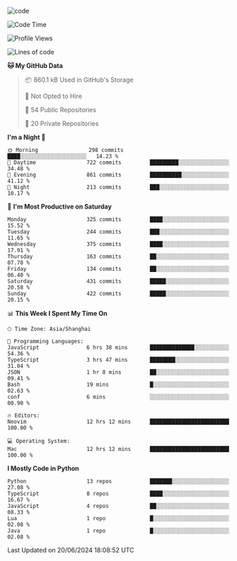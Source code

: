 
<!--
**liuyaanng/liuyaanng** is a ✨ _special_ ✨ repository because its `README.md` (this file) appears on your GitHub profile.

Here are some ideas to get you started:

- 🔭 I’m currently working on ...
- 🌱 I’m currently learning ...
- 👯 I’m looking to collaborate on ...
- 🤔 I’m looking for help with ...
- 💬 Ask me about ...
- 📫 How to reach me: ...
- 😄 Pronouns: ...
- ⚡ Fun fact: ...
-->


![code](https://cdn.jsdelivr.net/gh/liuyaanng/liuyaanng@1.0/code.gif) 

<!--START_SECTION:waka-->
![Code Time](http://img.shields.io/badge/Code%20Time-472%20hrs%2039%20mins-blue)

![Profile Views](http://img.shields.io/badge/Profile%20Views-0-blue)

![Lines of code](https://img.shields.io/badge/From%20Hello%20World%20I%27ve%20Written-14.7%20million%20lines%20of%20code-blue)

**🐱 My GitHub Data** 

> 📦 860.1 kB Used in GitHub's Storage 
 > 
> 🚫 Not Opted to Hire
 > 
> 📜 54 Public Repositories 
 > 
> 🔑 20 Private Repositories 
 > 
**I'm a Night 🦉** 

```text
🌞 Morning                298 commits         ████░░░░░░░░░░░░░░░░░░░░░   14.23 % 
🌆 Daytime                722 commits         █████████░░░░░░░░░░░░░░░░   34.48 % 
🌃 Evening                861 commits         ██████████░░░░░░░░░░░░░░░   41.12 % 
🌙 Night                  213 commits         ███░░░░░░░░░░░░░░░░░░░░░░   10.17 % 
```
📅 **I'm Most Productive on Saturday** 

```text
Monday                   325 commits         ████░░░░░░░░░░░░░░░░░░░░░   15.52 % 
Tuesday                  244 commits         ███░░░░░░░░░░░░░░░░░░░░░░   11.65 % 
Wednesday                375 commits         ████░░░░░░░░░░░░░░░░░░░░░   17.91 % 
Thursday                 163 commits         ██░░░░░░░░░░░░░░░░░░░░░░░   07.78 % 
Friday                   134 commits         ██░░░░░░░░░░░░░░░░░░░░░░░   06.40 % 
Saturday                 431 commits         █████░░░░░░░░░░░░░░░░░░░░   20.58 % 
Sunday                   422 commits         █████░░░░░░░░░░░░░░░░░░░░   20.15 % 
```


📊 **This Week I Spent My Time On** 

```text
🕑︎ Time Zone: Asia/Shanghai

💬 Programming Languages: 
JavaScript               6 hrs 38 mins       ██████████████░░░░░░░░░░░   54.36 % 
TypeScript               3 hrs 47 mins       ████████░░░░░░░░░░░░░░░░░   31.04 % 
JSON                     1 hr 8 mins         ██░░░░░░░░░░░░░░░░░░░░░░░   09.41 % 
Bash                     19 mins             █░░░░░░░░░░░░░░░░░░░░░░░░   02.63 % 
conf                     6 mins              ░░░░░░░░░░░░░░░░░░░░░░░░░   00.90 % 

🔥 Editors: 
Neovim                   12 hrs 12 mins      █████████████████████████   100.00 % 

💻 Operating System: 
Mac                      12 hrs 12 mins      █████████████████████████   100.00 % 
```

**I Mostly Code in Python** 

```text
Python                   13 repos            ███████░░░░░░░░░░░░░░░░░░   27.08 % 
TypeScript               8 repos             ████░░░░░░░░░░░░░░░░░░░░░   16.67 % 
JavaScript               4 repos             ██░░░░░░░░░░░░░░░░░░░░░░░   08.33 % 
Lua                      1 repo              █░░░░░░░░░░░░░░░░░░░░░░░░   02.08 % 
Java                     1 repo              █░░░░░░░░░░░░░░░░░░░░░░░░   02.08 % 
```




 Last Updated on 20/06/2024 18:08:52 UTC
<!--END_SECTION:waka-->
